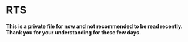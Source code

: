 # RTS
**This is a private file for now and not recommended to be read recently.**
**Thank you for your understanding for these few days.**
